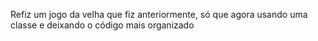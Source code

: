 Refiz um jogo da velha que fiz anteriormente, só que agora usando uma classe e deixando o código mais organizado

